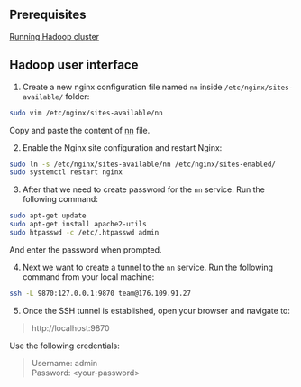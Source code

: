 
## Prerequisites
[Running Hadoop cluster](/01_hadoop/README.md)

## Hadoop user interface
1. Create a new nginx configuration file named `nn` inside `/etc/nginx/sites-available/` folder:
```bash
sudo vim /etc/nginx/sites-available/nn
```
Copy and paste the content of [nn](./nn) file.

2. Enable the Nginx site configuration and restart Nginx:
```bash
sudo ln -s /etc/nginx/sites-available/nn /etc/nginx/sites-enabled/
sudo systemctl restart nginx
```
3. After that we need to create password for the `nn` service. Run the following command:
```bash
sudo apt-get update
sudo apt-get install apache2-utils
sudo htpasswd -c /etc/.htpasswd admin
```
And enter the password when prompted.

4. Next we want to create a tunnel to the `nn` service. Run the following command from your local machine:
```bash
ssh -L 9870:127.0.0.1:9870 team@176.109.91.27
```

5. Once the SSH tunnel is established, open your browser and navigate to:

> http://localhost:9870

Use the following credentials:

> Username: admin<br>
> Password: \<your-password>
